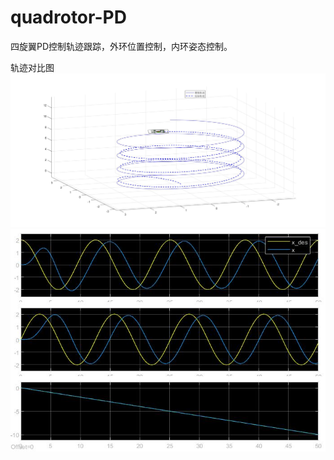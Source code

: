 # quadrotor-PD
四旋翼PD控制轨迹跟踪，外环位置控制，内环姿态控制。

轨迹对比图
![Alt text](https://github.com/handsomelychan000/quadrotor-PD/blob/master/untitled.jpg)
![Alt text](https://github.com/handsomelychan000/quadrotor-PD/blob/master/guiji.jpg)
